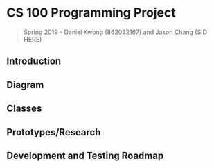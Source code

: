 # CS 100 Programming Project
> Spring 2019 - Daniel Kwong (862032167) and Jason Chang (SID HERE)

## Introduction

## Diagram

## Classes

## Prototypes/Research

## Development and Testing Roadmap 
